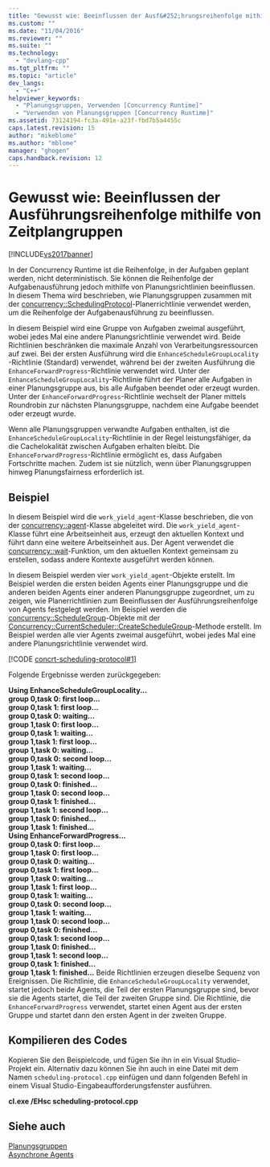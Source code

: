 ```yaml
---
title: "Gewusst wie: Beeinflussen der Ausf&#252;hrungsreihenfolge mithilfe von Zeitplangruppen | Microsoft Docs"
ms.custom: ""
ms.date: "11/04/2016"
ms.reviewer: ""
ms.suite: ""
ms.technology: 
  - "devlang-cpp"
ms.tgt_pltfrm: ""
ms.topic: "article"
dev_langs: 
  - "C++"
helpviewer_keywords: 
  - "Planungsgruppen, Verwenden [Concurrency Runtime]"
  - "Verwenden von Planungsgruppen [Concurrency Runtime]"
ms.assetid: 73124194-fc3a-491e-a23f-fbd7b5a4455c
caps.latest.revision: 15
author: "mikeblome"
ms.author: "mblome"
manager: "ghogen"
caps.handback.revision: 12
---
```

# Gewusst wie: Beeinflussen der Ausf&#252;hrungsreihenfolge mithilfe von Zeitplangruppen
[!INCLUDE[vs2017banner](../../assembler/inline/includes/vs2017banner.md)]

In der Concurrency Runtime ist die Reihenfolge, in der Aufgaben geplant werden, nicht deterministisch.  Sie können die Reihenfolge der Aufgabenausführung jedoch mithilfe von Planungsrichtlinien beeinflussen.  In diesem Thema wird beschrieben, wie Planungsgruppen zusammen mit der [concurrency::SchedulingProtocol](../Topic/PolicyElementKey%20Enumeration.md)\-Planerrichtlinie verwendet werden, um die Reihenfolge der Aufgabenausführung zu beeinflussen.  
  
 In diesem Beispiel wird eine Gruppe von Aufgaben zweimal ausgeführt, wobei jedes Mal eine andere Planungsrichtlinie verwendet wird.  Beide Richtlinien beschränken die maximale Anzahl von Verarbeitungsressourcen auf zwei.  Bei der ersten Ausführung wird die `EnhanceScheduleGroupLocality` \-Richtlinie \(Standard\) verwendet, während bei der zweiten Ausführung die `EnhanceForwardProgress`\-Richtlinie verwendet wird.  Unter der `EnhanceScheduleGroupLocality`\-Richtlinie führt der Planer alle Aufgaben in einer Planungsgruppe aus, bis alle Aufgaben beendet oder erzeugt wurden.  Unter der `EnhanceForwardProgress`\-Richtlinie wechselt der Planer mittels Roundrobin zur nächsten Planungsgruppe, nachdem eine Aufgabe beendet oder erzeugt wurde.  
  
 Wenn alle Planungsgruppen verwandte Aufgaben enthalten, ist die `EnhanceScheduleGroupLocality`\-Richtlinie in der Regel leistungsfähiger, da die Cachelokalität zwischen Aufgaben erhalten bleibt.  Die `EnhanceForwardProgress`\-Richtlinie ermöglicht es, dass Aufgaben Fortschritte machen. Zudem ist sie nützlich, wenn über Planungsgruppen hinweg Planungsfairness erforderlich ist.  
  
## Beispiel  
 In diesem Beispiel wird die `work_yield_agent`\-Klasse beschrieben, die von der [concurrency::agent](../../parallel/concrt/reference/agent-class.md)\-Klasse abgeleitet wird.  Die `work_yield_agent`\-Klasse führt eine Arbeitseinheit aus, erzeugt den aktuellen Kontext und führt dann eine weitere Arbeitseinheit aus.  Der Agent verwendet die [concurrency::wait](../Topic/wait%20Function.md)\-Funktion, um den aktuellen Kontext gemeinsam zu erstellen, sodass andere Kontexte ausgeführt werden können.  
  
 In diesem Beispiel werden vier `work_yield_agent`\-Objekte erstellt.  Im Beispiel werden die ersten beiden Agents einer Planungsgruppe und die anderen beiden Agents einer anderen Planungsgruppe zugeordnet, um zu zeigen, wie Planerrichtlinien zum Beeinflussen der Ausführungsreihenfolge von Agents festgelegt werden.  Im Beispiel werden die [concurrency::ScheduleGroup](../../parallel/concrt/reference/schedulegroup-class.md)\-Objekte mit der [Concurrency::CurrentScheduler::CreateScheduleGroup](../Topic/CurrentScheduler::CreateScheduleGroup%20Method.md)\-Methode erstellt.  Im Beispiel werden alle vier Agents zweimal ausgeführt, wobei jedes Mal eine andere Planungsrichtlinie verwendet wird.  
  
 [!CODE [concrt-scheduling-protocol#1](../CodeSnippet/VS_Snippets_ConcRT/concrt-scheduling-protocol#1)]  
  
 Folgende Ergebnisse werden zurückgegeben:  
  
  **Using EnhanceScheduleGroupLocality...**  
**group 0,task 0: first loop...**  
**group 0,task 1: first loop...**  
**group 0,task 0: waiting...**  
**group 1,task 0: first loop...**  
**group 0,task 1: waiting...**  
**group 1,task 1: first loop...**  
**group 1,task 0: waiting...**  
**group 0,task 0: second loop...**  
**group 1,task 1: waiting...**  
**group 0,task 1: second loop...**  
**group 0,task 0: finished...**  
**group 1,task 0: second loop...**  
**group 0,task 1: finished...**  
**group 1,task 1: second loop...**  
**group 1,task 0: finished...**  
**group 1,task 1: finished...**  
**Using EnhanceForwardProgress...**  
**group 0,task 0: first loop...**  
**group 1,task 0: first loop...**  
**group 0,task 0: waiting...**  
**group 0,task 1: first loop...**  
**group 1,task 0: waiting...**  
**group 1,task 1: first loop...**  
**group 0,task 1: waiting...**  
**group 0,task 0: second loop...**  
**group 1,task 1: waiting...**  
**group 1,task 0: second loop...**  
**group 0,task 0: finished...**  
**group 0,task 1: second loop...**  
**group 1,task 0: finished...**  
**group 1,task 1: second loop...**  
**group 0,task 1: finished...**  
**group 1,task 1: finished...** Beide Richtlinien erzeugen dieselbe Sequenz von Ereignissen.  Die Richtlinie, die `EnhanceScheduleGroupLocality` verwendet, startet jedoch beide Agents, die Teil der ersten Planungsgruppe sind, bevor sie die Agents startet, die Teil der zweiten Gruppe sind.  Die Richtlinie, die `EnhanceForwardProgress` verwendet, startet einen Agent aus der ersten Gruppe und startet dann den ersten Agent in der zweiten Gruppe.  
  
## Kompilieren des Codes  
 Kopieren Sie den Beispielcode, und fügen Sie ihn in ein Visual Studio\-Projekt ein. Alternativ dazu können Sie ihn auch in eine Datei mit dem Namen `scheduling-protocol.cpp` einfügen und dann folgenden Befehl in einem Visual Studio\-Eingabeaufforderungsfenster ausführen.  
  
 **cl.exe \/EHsc scheduling\-protocol.cpp**  
  
## Siehe auch  
 [Planungsgruppen](../../parallel/concrt/schedule-groups.md)   
 [Asynchrone Agents](../../parallel/concrt/asynchronous-agents.md)